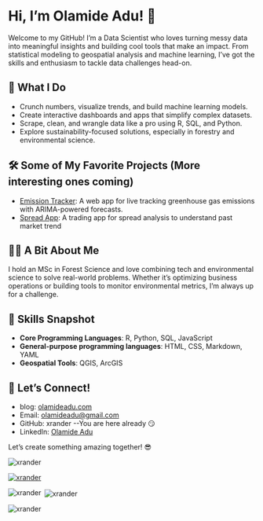 # Hi, I’m Olamide Adu! 👋

Welcome to my GitHub! I’m a Data Scientist who loves turning messy data into meaningful insights and building cool tools that make an impact. From statistical modeling to geospatial analysis and machine learning, I’ve got the skills and enthusiasm to tackle data challenges head-on.

## 🚀 What I Do

  -  Crunch numbers, visualize trends, and build machine learning models.
  -  Create interactive dashboards and apps that simplify complex datasets.
  -  Scrape, clean, and wrangle data like a pro using R, SQL, and Python.
  -  Explore sustainability-focused solutions, especially in forestry and environmental science.

## 🛠️ Some of My Favorite Projects (More interesting ones coming)

  -  [Emission Tracker](https://olamide-adu.shinyapps.io/emission_tracker/): A web app for live tracking greenhouse gas emissions with ARIMA-powered forecasts.
  -  [Spread App](https://xrand.shinyapps.io/SpreadApp/): A trading app for spread analysis to understand past market trend
  
## 👨‍💻 A Bit About Me

I hold an MSc in Forest Science and love combining tech and environmental science to solve real-world problems. Whether it’s optimizing business operations or building tools to monitor environmental metrics, I’m always up for a challenge.

## 🎯 Skills Snapshot

  -  **Core Programming Languages**: R, Python, SQL, JavaScript
  -  **General-purpose programming languages**: HTML, CSS, Markdown, YAML
  -  **Geospatial Tools**: QGIS, ArcGIS

## 🌟 Let’s Connect!

  -  blog: [olamideadu.com](https://blog.olamide.com)
  -  Email: [olamideadu@gmail.com](mailto:olamideadu@gmail.com)
  -  GitHub: xrander --You are here already 😏
  -  LinkedIn: [Olamide Adu](https://www.linkedin.com/in/olamide-adu)

Let’s create something amazing together! 😎


<p align="left"> <img src="https://komarev.com/ghpvc/?username=xrander&label=Profile%20views&color=0e75b6&style=flat" alt="xrander" /> </p>

<p align="left"> <a href="https://github.com/ryo-ma/github-profile-trophy"><img src="https://github-profile-trophy.vercel.app/?username=xrander" alt="xrander" /></a> </p>
  
<p>
  <img align="left" src="https://github-readme-stats.vercel.app/api/top-langs?username=xrander&show_icons=true&locale=en&layout=compact" alt="xrander" />
</p>

<p>
  &nbsp;<img align="center" src="https://github-readme-stats.vercel.app/api?username=xrander&show_icons=true&locale=en" alt="xrander" />
</p>

<p>
  <img align="center" src="https://github-readme-streak-stats.herokuapp.com/?user=xrander&" alt="xrander" />
</p>
